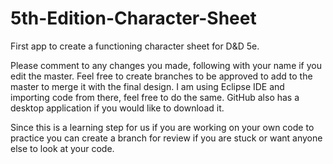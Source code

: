 # 5th-Edition-Character-Sheet
First app to create a functioning character sheet for D&amp;D 5e.

Please comment to any changes you made, following with your name if you edit the master. Feel free to create branches to be approved to
add to the master to merge it with the final design. 
I am using Eclipse IDE and importing code from there, feel free to do the same. GitHub also has a desktop application if you would like to download it. 

Since this is a learning step for us if you are working on your own code to practice you can create a branch for review if you are stuck or want anyone else to look at your code. 
